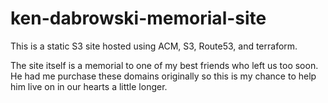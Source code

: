 # ken-dabrowski-memorial-site

This is a static S3 site hosted using ACM, S3, Route53, and terraform.

The site itself is a memorial to one of my best friends who left us too soon. He had me purchase these domains originally
so this is my chance to help him live on in our hearts a little longer. 